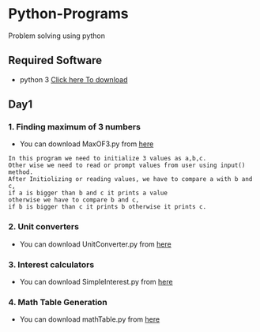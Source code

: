 # Python-Programs
Problem solving using python

## Required Software
- python 3 [Click here To download](https://www.python.org/downloads/)

## Day1
### 1. Finding maximum of 3 numbers

- You can download MaxOF3.py from [here](https://github.com/SkBadulla/Python-Programs/blob/master/MaxOf3.py)
```
In this program we need to initialize 3 values as a,b,c.
Other wise we need to read or prompt values from user using input() method.
After Initiolizing or reading values, we have to compare a with b and c, 
if a is bigger than b and c it prints a value
otherwise we have to compare b and c, 
if b is bigger than c it prints b otherwise it prints c.
```

### 2. Unit converters

- You can download UnitConverter.py from [here](https://github.com/SkBadulla/Python-Programs/blob/master/UnitConverter.py)

### 3.  Interest calculators

- You can download SimpleInterest.py from [here](https://github.com/SkBadulla/Python-Programs/blob/master/SimpleInterest.py)

### 4.  Math Table Generation

- You can download mathTable.py from [here](https://github.com/SkBadulla/Python-Programs/blob/master/mathTable.py)
